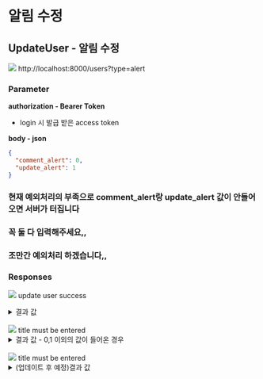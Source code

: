 # 알림 수정

## UpdateUser - 알림 수정

<img src="https://img.shields.io/badge/PATCH-yellow?style=plastic&logo=appveyor&logo=PATCH"/> http://localhost:8000/users?type=alert

### Parameter

**authorization - Bearer Token**

- login 시 발급 받은 access token

**body - json**

```json
{
  "comment_alert": 0,
  "update_alert": 1
}
```

### 현재 예외처리의 부족으로 comment_alert랑 update_alert 값이 안들어오면 서버가 터집니다

### 꼭 둘 다 입력해주세요,,

### 조만간 예외처리 하겠습니다,,

### Responses

<img src="https://img.shields.io/badge/201-519800?style=plastic&logo=appveyor&logo=201"/> update user success

<details>
<summary>결과 값</summary>
<div markdown="1">

```json
{
  "message": "update user success",
  "data": {
    "comment_alert": 1,
    "update_alert": 0
  }
}
```

</div>
</details>
<br>
<img src="https://img.shields.io/badge/400-DB3A00?style=plastic&logo=appveyor&logo=400"/> title must be entered

<details>
<summary>결과 값 - 0,1 이외의 값이 들어온 경우</summary>
<div markdown="1">

```json
{
  "statusCode": 400,
  "message": ["comment_alert must be a 1 or 0 or Null"],
  "error": "Bad Request"
}
```

</div>
</details>
<br>
<img src="https://img.shields.io/badge/400-DB3A00?style=plastic&logo=appveyor&logo=400"/> title must be entered

<details>
<summary>(업데이트 후 예정)결과 값</summary>
<div markdown="1">

```json
{
  "statusCode": 400,
  "message": "comment_alert must be entered",
  "error": "Bad Request"
}
```

</div>
</details>
